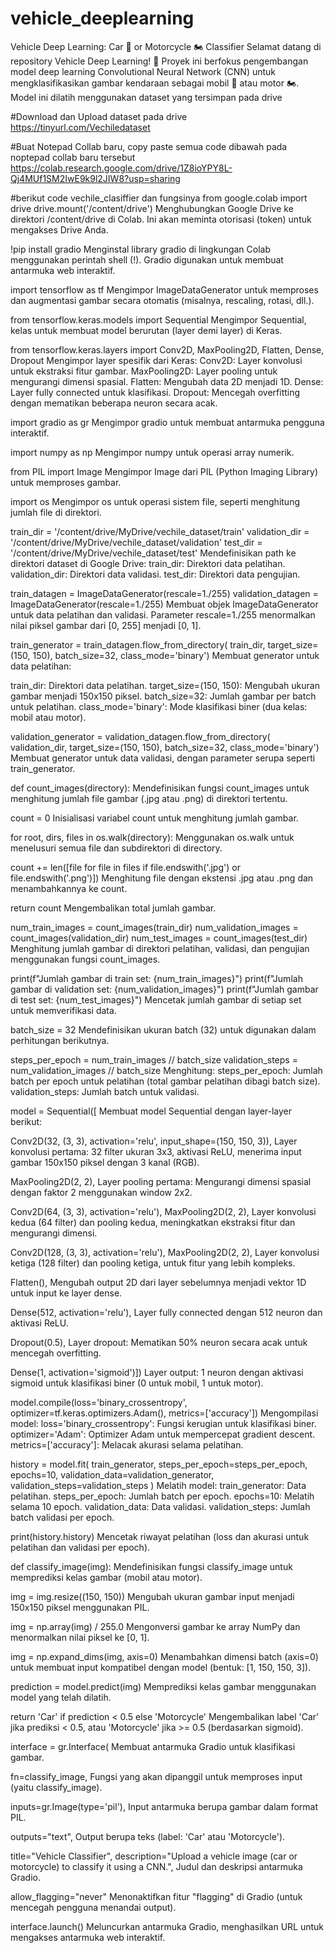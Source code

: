 # vehicle_deeplearning
Vehicle Deep Learning: Car 🚗 or Motorcycle 🏍️ Classifier Selamat datang di repository Vehicle Deep Learning! 🎉 Proyek ini berfokus pengembangan model deep learning Convolutional Neural Network (CNN) untuk mengklasifikasikan gambar kendaraan sebagai mobil 🚗 atau motor 🏍️. Model ini dilatih menggunakan dataset yang tersimpan pada drive

#Download dan Upload dataset pada drive
https://tinyurl.com/Vechiledataset

#Buat Notepad Collab baru, copy paste semua code dibawah pada noptepad collab baru tersebut
https://colab.research.google.com/drive/1Z8ioYPY8L-Qj4MUf1SM2IwE9k9l2JIW8?usp=sharing

#berikut code vechile_clasiffier dan fungsinya
from google.colab import drive
drive.mount('/content/drive')
Menghubungkan Google Drive ke direktori /content/drive di Colab. Ini akan meminta otorisasi (token) untuk mengakses Drive Anda.

!pip install gradio
Menginstal library gradio di lingkungan Colab menggunakan perintah shell (!). Gradio digunakan untuk membuat antarmuka web interaktif.

import tensorflow as tf
Mengimpor ImageDataGenerator untuk memproses dan augmentasi gambar secara otomatis (misalnya, rescaling, rotasi, dll.).

from tensorflow.keras.models import Sequential
Mengimpor Sequential, kelas untuk membuat model berurutan (layer demi layer) di Keras.

from tensorflow.keras.layers import Conv2D, MaxPooling2D, Flatten, Dense, Dropout
Mengimpor layer spesifik dari Keras:
Conv2D: Layer konvolusi untuk ekstraksi fitur gambar.
MaxPooling2D: Layer pooling untuk mengurangi dimensi spasial.
Flatten: Mengubah data 2D menjadi 1D.
Dense: Layer fully connected untuk klasifikasi.
Dropout: Mencegah overfitting dengan mematikan beberapa neuron secara acak.

import gradio as gr
Mengimpor gradio untuk membuat antarmuka pengguna interaktif.

import numpy as np
Mengimpor numpy untuk operasi array numerik.

from PIL import Image
Mengimpor Image dari PIL (Python Imaging Library) untuk memproses gambar.

import os
Mengimpor os untuk operasi sistem file, seperti menghitung jumlah file di direktori.

train_dir = '/content/drive/MyDrive/vechile_dataset/train'
validation_dir = '/content/drive/MyDrive/vechile_dataset/validation'
test_dir = '/content/drive/MyDrive/vechile_dataset/test'
Mendefinisikan path ke direktori dataset di Google Drive:
train_dir: Direktori data pelatihan.
validation_dir: Direktori data validasi.
test_dir: Direktori data pengujian.

train_datagen = ImageDataGenerator(rescale=1./255)
validation_datagen = ImageDataGenerator(rescale=1./255)
Membuat objek ImageDataGenerator untuk data pelatihan dan validasi. Parameter rescale=1./255 menormalkan nilai piksel gambar dari [0, 255] menjadi [0, 1].

train_generator = train_datagen.flow_from_directory(
    train_dir,
    target_size=(150, 150),
    batch_size=32,
    class_mode='binary')
Membuat generator untuk data pelatihan:

train_dir: Direktori data pelatihan.
target_size=(150, 150): Mengubah ukuran gambar menjadi 150x150 piksel.
batch_size=32: Jumlah gambar per batch untuk pelatihan.
class_mode='binary': Mode klasifikasi biner (dua kelas: mobil atau motor).

validation_generator = validation_datagen.flow_from_directory(
    validation_dir,
    target_size=(150, 150),
    batch_size=32,
    class_mode='binary')
Membuat generator untuk data validasi, dengan parameter serupa seperti train_generator.

def count_images(directory):
Mendefinisikan fungsi count_images untuk menghitung jumlah file gambar (.jpg atau .png) di direktori tertentu.

count = 0
Inisialisasi variabel count untuk menghitung jumlah gambar.

for root, dirs, files in os.walk(directory):
Menggunakan os.walk untuk menelusuri semua file dan subdirektori di directory.

count += len([file for file in files if file.endswith('.jpg') or file.endswith('.png')])
Menghitung file dengan ekstensi .jpg atau .png dan menambahkannya ke count.

return count
Mengembalikan total jumlah gambar.

num_train_images = count_images(train_dir)
num_validation_images = count_images(validation_dir)
num_test_images = count_images(test_dir)
Menghitung jumlah gambar di direktori pelatihan, validasi, dan pengujian menggunakan fungsi count_images.

print(f"Jumlah gambar di train set: {num_train_images}")
print(f"Jumlah gambar di validation set: {num_validation_images}")
print(f"Jumlah gambar di test set: {num_test_images}")
Mencetak jumlah gambar di setiap set untuk memverifikasi data.

batch_size = 32
Mendefinisikan ukuran batch (32) untuk digunakan dalam perhitungan berikutnya.

steps_per_epoch = num_train_images // batch_size
validation_steps = num_validation_images // batch_size
Menghitung:
steps_per_epoch: Jumlah batch per epoch untuk pelatihan (total gambar pelatihan dibagi batch size).
validation_steps: Jumlah batch untuk validasi.

model = Sequential([
Membuat model Sequential dengan layer-layer berikut:

Conv2D(32, (3, 3), activation='relu', input_shape=(150, 150, 3)),
Layer konvolusi pertama: 32 filter ukuran 3x3, aktivasi ReLU, menerima input gambar 150x150 piksel dengan 3 kanal (RGB).

MaxPooling2D(2, 2),
Layer pooling pertama: Mengurangi dimensi spasial dengan faktor 2 menggunakan window 2x2.

Conv2D(64, (3, 3), activation='relu'),
    MaxPooling2D(2, 2),
Layer konvolusi kedua (64 filter) dan pooling kedua, meningkatkan ekstraksi fitur dan mengurangi dimensi.

Conv2D(128, (3, 3), activation='relu'),
    MaxPooling2D(2, 2),
Layer konvolusi ketiga (128 filter) dan pooling ketiga, untuk fitur yang lebih kompleks.

Flatten(),
Mengubah output 2D dari layer sebelumnya menjadi vektor 1D untuk input ke layer dense.

Dense(512, activation='relu'),
Layer fully connected dengan 512 neuron dan aktivasi ReLU.

Dropout(0.5),
Layer dropout: Mematikan 50% neuron secara acak untuk mencegah overfitting.

Dense(1, activation='sigmoid')])
Layer output: 1 neuron dengan aktivasi sigmoid untuk klasifikasi biner (0 untuk mobil, 1 untuk motor).

model.compile(loss='binary_crossentropy',
              optimizer=tf.keras.optimizers.Adam(),
              metrics=['accuracy'])
Mengompilasi model:
loss='binary_crossentropy': Fungsi kerugian untuk klasifikasi biner.
optimizer='Adam': Optimizer Adam untuk mempercepat gradient descent.
metrics=['accuracy']: Melacak akurasi selama pelatihan.

history = model.fit(
    train_generator,
    steps_per_epoch=steps_per_epoch,
    epochs=10,
    validation_data=validation_generator,
    validation_steps=validation_steps
)
Melatih model:
train_generator: Data pelatihan.
steps_per_epoch: Jumlah batch per epoch.
epochs=10: Melatih selama 10 epoch.
validation_data: Data validasi.
validation_steps: Jumlah batch validasi per epoch.

print(history.history)
Mencetak riwayat pelatihan (loss dan akurasi untuk pelatihan dan validasi per epoch).

def classify_image(img):
Mendefinisikan fungsi classify_image untuk memprediksi kelas gambar (mobil atau motor).

img = img.resize((150, 150))
Mengubah ukuran gambar input menjadi 150x150 piksel menggunakan PIL.

img = np.array(img) / 255.0
Mengonversi gambar ke array NumPy dan menormalkan nilai piksel ke [0, 1].

img = np.expand_dims(img, axis=0)
Menambahkan dimensi batch (axis=0) untuk membuat input kompatibel dengan model (bentuk: [1, 150, 150, 3]).

prediction = model.predict(img)
Memprediksi kelas gambar menggunakan model yang telah dilatih.

return 'Car' if prediction < 0.5 else 'Motorcycle'
Mengembalikan label 'Car' jika prediksi < 0.5, atau 'Motorcycle' jika >= 0.5 (berdasarkan sigmoid).

interface = gr.Interface(
Membuat antarmuka Gradio untuk klasifikasi gambar.

fn=classify_image,
Fungsi yang akan dipanggil untuk memproses input (yaitu classify_image).

inputs=gr.Image(type='pil'),
Input antarmuka berupa gambar dalam format PIL.

outputs="text",
Output berupa teks (label: 'Car' atau 'Motorcycle').

title="Vehicle Classifier",
    description="Upload a vehicle image (car or motorcycle) to classify it using a CNN.",
Judul dan deskripsi antarmuka Gradio.

allow_flagging="never"
Menonaktifkan fitur "flagging" di Gradio (untuk mencegah pengguna menandai output).

interface.launch()
Meluncurkan antarmuka Gradio, menghasilkan URL untuk mengakses antarmuka web interaktif.
